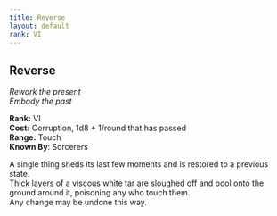 ```yaml
---
title: Reverse
layout: default
rank: VI
---
```


## Reverse
_Rework the present_  
_Embody the past_

**Rank:** VI  
**Cost:** Corruption, 1d8 + 1/round that has passed  
**Range:** Touch  
**Known By**: Sorcerers

A single thing sheds its last few moments and is restored to a previous state.  
Thick layers of a viscous white tar are sloughed off and pool onto the ground around it, poisoning any who touch them.  
Any change may be undone this way.
